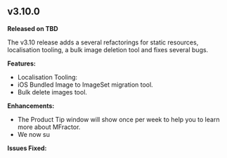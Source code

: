 ## v3.10.0
**Released on TBD**

The v3.10 release adds a several refactorings for static resources, localisation tooling, a bulk image deletion tool and fixes several bugs.

**Features:**

 * Localisation Tooling:
 * iOS Bundled Image to ImageSet migration tool.
 * Bulk delete images tool.

**Enhancements:**

* The Product Tip window will show once per week to help you to learn more about MFractor.
* We now su

**Issues Fixed:**
